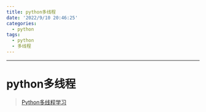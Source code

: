```yaml
---
title: python多线程
date: '2022/9/10 20:46:25'
categories:
  - python
tags:
  - python
  - 多线程
---
```


---



# python多线程

> [Python多线程学习](https://www.jianshu.com/p/216bb40e9570)

